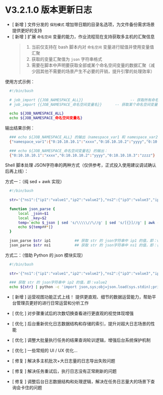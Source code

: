# V3.2.1.0 版本更新日志

- [ 新增 ] 文件分发的 `保险模式` 增加带日期的目录名选项，为文件备份需求场景提供更好的支持
- [ 新增 ] 扩展 `命名空间` 变量的能力，作业流程现在支持获取多主机的汇聚信息
  > 1. 当前仅支持在 bash 脚本内对 `命名空间` 变量进行赋值并使用变量值汇聚
  > 2. 获取的变量汇聚值为 `json` 字符串格式
  > 3. 需要在脚本中声明要获取全部或某个命名空间变量的数据汇聚（减少因其他不需要的场景产生不必要的开销，提升引擎的处理效率）

使用方式示例：

```bash
  #!/bin/bash
  
  # job_import {{JOB_NAMESPACE_ALL}}					　-- 获取所有命名空间变量的汇聚值（必须！）
  # job_import {{JOB_NAMESPACE_命名空间变量名}}	  -- 获取某个命名空间变量的汇聚值（必须！）
  
  echo ${JOB_NAMESPACE_ALL}
  echo ${JOB_NAMESPACE_命名空间变量名}
```

输出结果示例：

```bash
  ### echo ${JOB_NAMESPACE_ALL} 的输出（namespace_var1 和 namespace_var2 分别表示具体的某2个命名空间变量名）：
  {"namespace_var1":{"0:10.10.10.1":"xxxx","0:10.10.10.2":"yyyy","0:10.10.10.3":"zzzz"},"namespace_var2":{"0:20.20.20.1":"aaaa","0:20.20.20.2":"bbbb","0:20.20.20.3":"cccc","0:20.20.20.4":"dddd"}}
  
  ### echo ${JOB_NAMESPACE_命名空间变量名} 的输出：
  {"0:10.10.10.1":"xxxx","0:10.10.10.2":"yyyy","0:10.10.10.3":"zzzz"}
```

Shell 脚本处理 JSON字符串的两种方式（仅供参考，正式投入使用建议调试确认后再上线）：

方式一：（纯 sed + awk 实现）

```bash
  #!/bin/bash
  
  str='{"ns1":{"ip1":"value1","ip2":"value2"},"ns2":{"ip3":"value3","ip4":"value4"}}'
  
  function json_parse {
      local _json=$1
      local _key=$2
      temp=`echo $_json | sed 's/\\\\\//\//g' | sed 's/[{}]//g' | awk -v k="text" '{n=split($0,a,","); for (i=1; i<=n; i++) print a[i]}' | sed 's/\"\:\"/\|/g' | sed 's/[\,]/ /g' | sed 's/\"//g' | grep -w $_key`
      echo ${temp##*|}
  }
  
  json_parse $str ip1			## 获取 str 的 json字符串中 ip1 的值，即：value1
  json_parse $str ns1			## 获取 str 的 json字符串中 ns1 的值，即：{"ip1":"value1","ip2":"value2"}
```

方式二：（借助 Python 的 json 模块实现）

```bash
  #!/bin/bash
  
  str='{"ns1":{"ip1":"value1","ip2":"value2"},"ns2":{"ip3":"value3","ip4":"value4"}}'
  
  ### 获取 str 的 json字符串中 ip2 的值，即：value2
  echo ${str} | python -c 'import json,sys;obj=json.load(sys.stdin);print obj["ns1"]["ip2"]'
```

- [ 新增 ] 运营视图功能正式上线！
	提供更直观、细节的数据运营能力，帮助平台管理员更好的进行日常运营和分析工作



- [ 优化 ] 对步骤重试后的次数切换查看进行更直观的视觉体现增强
- [ 优化 ] 后台重新优化日志数据结构和存储的索引，提升对超大日志场景的性能
- [ 优化 ] 调整大批量执行任务的结果查询轮训逻辑，增强后台系统保护机制
- [ 优化 ] 一些常规的 UI / UX 优化...



- [ 修复 ] 解决多主机批次+大日志量的日志导出失败问题
- [ 修复 ] 解决任务重试后，执行日志没有正常刷新的问题
- [ 修复 ] 调整后台日志数据结构和处理逻辑，解决在任务日志量大的场景下查询会卡住的问题